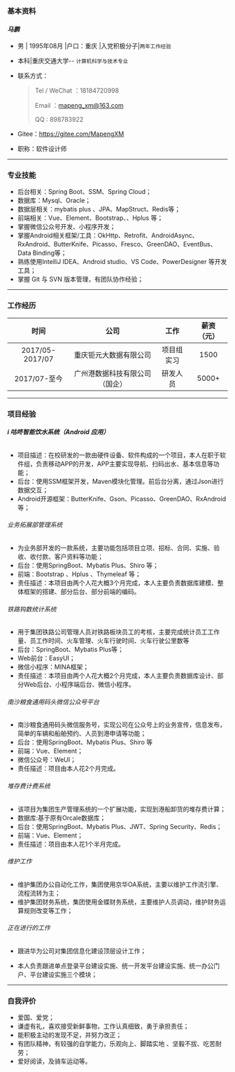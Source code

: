### 基本资料

#### *马鹏*

- 男 | 1995年08月 |户口：重庆 |入党积极分子|`两年工作经验`

- 本科|重庆交通大学-- `计算机科学与技术专业`

- 联系方式：

  > Tel / WeChat ：18184720998
  >
  > Email ：mapeng_xm@163.com
  >
  > QQ : 898783922

- Gitee：<https://gitee.com/MapengXM>

- 职称：软件设计师

---

### 专业技能

- 后台相关：Spring Boot、SSM、Spring Cloud；
- 数据库：Mysql、Oracle；
- 数据层相关：mybatis plus 、JPA、MapStruct、Redis等；
- 前端相关：Vue、Element、Bootstrap、、Hplus 等；
- 掌握微信公众号开发、小程序开发；
- 掌握Android相关框架/工具：OkHttp、Retrofit、AndroidAsync、RxAndroid、ButterKnife、Picasso、Fresco、GreenDAO、EventBus、Data Binding等；
- 熟练使用IntelliJ IDEA、Android studio、VS Code、PowerDesigner 等开发工具；
- 掌握 Git 与 SVN 版本管理，有团队协作经验；

---

### 工作经历

|      时间       |              公司              |    工作    | 薪资（元） |
| :-------------: | :----------------------------: | :--------: | :--------: |
| 2017/05-2017/07 |     重庆钜元大数据有限公司     | 项目组实习 |    1500    |
|  2017/07-至今   | 广州港数据科技有限公司（国企） |  研发人员  |   5000+    |

---

### 项目经验

###### **i 咕咚智能饮水系统（Android 应用）**

- 项目描述：在校研发的一款由硬件设备、软件构成的一个项目，本人在职于软件组，负责移动APP的开发，APP主要实现导航、扫码出水、基本信息等功能；
- 后台：使用SSM框架开发，Maven模块化管理。前后台分离，通过Json进行数据交互；
- Android开源框架：ButterKnife、Gson、Picasso、GreenDAO、RxAndroid等；


###### 业务拓展部管理系统

- 为业务部开发的一款系统，主要功能包括项目立项、招标、合同、实施、验收、收付款、客户资料等功能；
- 后台：使用SpringBoot、Mybatis Plus、Shiro 等；
- 前端：Bootstrap 、Hplus 、Thymeleaf 等；
- 责任描述：本项目由两个人花大概3个月完成，本人主要负责数据库建模、整体框架的搭建、部分后台、部分前端的编码。

###### 铁路钩数统计系统

- 用于集团铁路公司管理人员对铁路板块员工的考核，主要完成统计员工工作量、员工作时间、火车管理、火车行驶时间、火车行驶公里数等
- 后台：SpringBoot、Mybatis Plus等；
- Web前台：EasyUI；
- 微信小程序：MINA框架；
- 责任描述：本项目由两个人花大概2个月完成，本人主要负责数据库设计、部分Web后台、小程序端后台、微信小程序。

###### 南沙粮食通用码头微信公众号平台

- 南沙粮食通用码头微信服务号，实现公司在公众号上的业务宣传，信息发布，简单的车辆和船舶预约、人员到港申请等功能；
- 后台：使用SpringBoot、Mybatis Plus、Shiro 等
- 前端：Vue、Element；
- 微信公众号：WeUI；
- 责任描述：项目由本人花2个月完成。

###### 堆存费计费系统

- 该项目为集团生产管理系统的一个扩展功能，实现到港船卸货的堆存费计算；
- 数据库:基于原有Orcale数据库；
- 后台：使用SpringBoot、Mybatis Plus、JWT、Spring Security、Redis；
- 前端：Vue、Element；
- 责任描述：项目由本人花1个半月完成。

###### 维护工作

- 维护集团办公自动化工作，集团使用京华OA系统，主要以维护工作流引擎、流程流转为主；
- 维护集团财务系统，集团使用金蝶财务系统，主要维护人员调动，维护财务运算规则改变等工作；

###### 正在进行的工作

- 跟进华为公司对集团信息化建设顶层设计工作；

- 本人负责跟进单点登录平台建设实施、统一开发平台建设实施、统一办公门户、平台建设实施三个模块；


---


### 自我评价

-  爱国、爱党；
-  谦虚有礼，喜欢接受新鲜事物，工作认真细致，勇于承担责任；
-  能积极主动的发现不足，并努力改正；
-  有团队精神，有较强的自学能力，乐观向上、脚踏实地 、坚毅不拔、吃苦耐劳；
-  爱好阅读，及骑车运动等。

